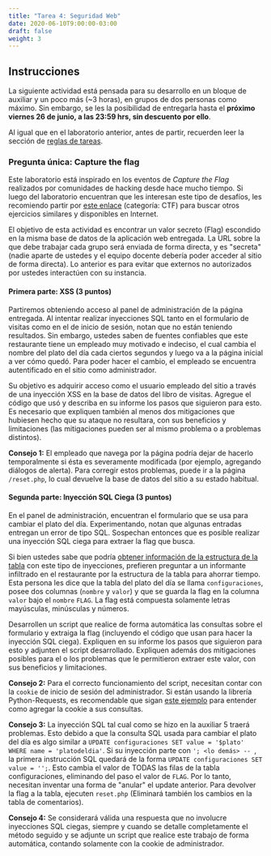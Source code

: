 ```yaml
---
title: "Tarea 4: Seguridad Web"
date: 2020-06-10T9:00:00-03:00
draft: false
weight: 3
---
```


## Instrucciones

La siguiente actividad está pensada para su desarrollo en un bloque de auxiliar y un poco más (~3 horas), en grupos de dos personas como máximo. Sin embargo, se les la posibilidad de entregarla hasta el **próximo viernes 26 de junio, a las 23:59 hrs, sin descuento por ello**.

Al igual que en el laboratorio anterior, antes de partir, recuerden leer la sección de [reglas de tareas](../reglas/).

### Pregunta única: Capture the flag

Este laboratorio está inspirado en los eventos de _Capture the Flag_ realizados por comunidades de hacking desde hace mucho tiempo. Si luego del laboratorio encuentran que les interesan este tipo de desafíos, les recomiendo partir por [este enlace](https://securityeducationresourcecollection.net/) (categoría: CTF) para buscar otros ejercicios similares y disponibles en Internet.

El objetivo de esta actividad es encontrar un valor secreto (Flag) escondido en la misma base de datos de la aplicación web entregada. La URL sobre la que debe trabajar cada grupo será enviada de forma directa, y es "secreta" (nadie aparte de ustedes y el equipo docente debería poder acceder al sitio de forma directa). Lo anterior es para evitar que externos no autorizados por ustedes interactúen con su instancia.

#### Primera parte: XSS (3 puntos)

Partiremos obteniendo acceso al panel de administración de la página entregada. Al intentar realizar inyecciones SQL tanto en el formulario de visitas como en el de inicio de sesión, notan que no están teniendo resultados. Sin embargo, ustedes saben de fuentes confiables que este restaurante tiene un empleado muy motivado e indeciso, el cual cambia el nombre del plato del día cada ciertos segundos y luego va a la página inicial a ver cómo quedó. Para poder hacer el cambio, el empleado se encuentra autentificado en el sitio como administrador.

Su objetivo es adquirir acceso como el usuario empleado del sitio a través de una inyección XSS en la base de datos del libro de visitas. Agregue el código que usó y describa en su informe los pasos que siguieron para esto. Es necesario que expliquen también al menos dos mitigaciones que hubiesen hecho que su ataque no resultara, con sus beneficios y limitaciones (las mitigaciones pueden ser al mismo problema o a problemas distintos).

**Consejo 1:** El empleado que navega por la página podría dejar de hacerlo temporalmente si ésta es severamente modificada (por ejemplo, agregando diálogos de alerta). Para corregir estos problemas, puede ir a la página `/reset.php`, lo cual devuelve la base de datos del sitio a su estado habitual.

#### Segunda parte: Inyección SQL Ciega (3 puntos)

En el panel de administración, encuentran el formulario que se usa para cambiar el plato del día. Experimentando, notan que algunas entradas entregan un error de tipo SQL. Sospechan entonces que es posible realizar una inyección SQL ciega para extraer la flag que busca.

Si bien ustedes sabe que podría [obtener información de la estructura de la tabla](http://pentestmonkey.net/cheat-sheet/sql-injection/postgres-sql-injection-cheat-sheet) con este tipo de inyecciones, prefieren preguntar a un informante infiltrado en el restaurante por la estructura de la tabla para ahorrar tiempo. Esta persona les dice que la tabla del plato del día se llama `configuraciones`, posee dos columnas (`nombre` y `valor`) y que se guarda la flag en la columna `valor` bajo el `nombre` `FLAG`. La flag está compuesta solamente letras mayúsculas, minúsculas y números.

Desarrollen un script que realice de forma automática las consultas sobre el formulario y extraiga la flag (incluyendo el código que usan para hacer la inyección SQL ciega). Expliquen en su informe los pasos que siguieron para esto y adjunten el script desarrollado. Expliquen además dos mitigaciones posibles para el o los problemas que le permitieron extraer este valor, con sus beneficios y limitaciones.

**Consejo 2:** Para el correcto funcionamiento del script, necesitan contar con la `cookie` de inicio de sesión del administrador. Si están usando la librería Python-Requests, es recomendable que sigan [este ejemplo](https://2.python-requests.org/en/master/user/quickstart/#cookies) para entender como agregar la cookie a sus consultas.

**Consejo 3:** La inyección SQL tal cual como se hizo en la auxiliar 5 traerá problemas. Esto debido a que la consulta SQL usada para cambiar el plato del día es algo similar a `UPDATE configuraciones SET value = '$plato' WHERE name = 'platodeldia'`. Si su inyección parte con `'; <lo demás> -- `, la primera instrucción SQL quedará de la forma `UPDATE configuraciones SET value = '';`. Esto cambia el valor de TODAS las filas de la tabla configuraciones, eliminando del paso el valor de `FLAG`. Por lo tanto, necesitan inventar una forma de "anular" el update anterior. Para devolver la flag a la tabla, ejecuten `reset.php` (Eliminará también los cambios en la tabla de comentarios).

**Consejo 4:** Se considerará válida una respuesta que no involucre inyecciones SQL ciegas, siempre y cuando se detalle completamente el método seguido y se adjunte un script que realice este trabajo de forma automática, contando solamente con la cookie de administrador.
